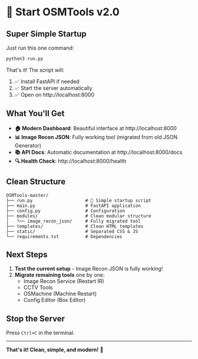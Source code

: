 # 🚀 Start OSMTools v2.0

## Super Simple Startup

Just run this one command:

```bash
python3 run.py
```

That's it! The script will:
1. ✅ Install FastAPI if needed
2. ✅ Start the server automatically
3. ✅ Open on http://localhost:8000

## What You'll Get

- **🏠 Modern Dashboard**: Beautiful interface at http://localhost:8000
- **📊 Image Recon JSON**: Fully working tool (migrated from old JSON Generator)
- **📚 API Docs**: Automatic documentation at http://localhost:8000/docs
- **🔍 Health Check**: http://localhost:8000/health

## Clean Structure

```
OSMTools-master/
├── run.py                    # 🚀 Simple startup script
├── main.py                   # FastAPI application
├── config.py                 # Configuration
├── modules/                  # Clean modular structure
│   └── image_recon_json/     # Fully migrated tool
├── templates/                # Clean HTML templates
├── static/                   # Separated CSS & JS
└── requirements.txt          # Dependencies
```

## Next Steps

1. **Test the current setup** - Image Recon JSON is fully working!
2. **Migrate remaining tools** one by one:
   - Image Recon Service (Restart IR)
   - CCTV Tools
   - OSMachine (Machine Restart)
   - Config Editor (Box Editor)

## Stop the Server

Press `Ctrl+C` in the terminal.

---

**That's it! Clean, simple, and modern!** 🎉
